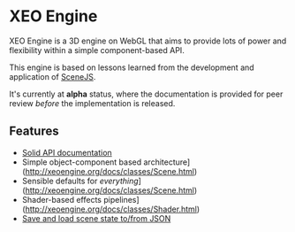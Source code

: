 # XEO Engine

XEO Engine is a 3D engine on WebGL that aims to provide lots of power and flexibility within a simple component-based API.

This engine is based on lessons learned from the development and application of [SceneJS](http://scenejs.org).

It's currently at **alpha** status, where the documentation is provided for peer review *before* the implementation is released.

## Features 

 - [Solid API documentation](http://xeoengine.org/docs/index.html)
 - Simple object-component based architecture](http://xeoengine.org/docs/classes/Scene.html)
 - Sensible defaults for *everything*](http://xeoengine.org/docs/classes/Scene.html)
 - Shader-based effects pipelines](http://xeoengine.org/docs/classes/Shader.html)
 - [Save and load scene state to/from JSON](http://xeoengine.org/docs/classes/Scene.html#savingAndLoadingJSON)
